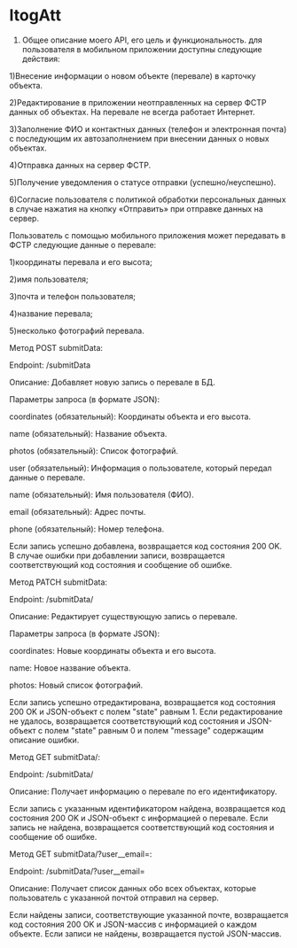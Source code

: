 # ItogAtt
1. Общее описание моего API, его цель и функциональность.
для пользователя в мобильном приложении доступны следующие действия:

1)Внесение информации о новом объекте (перевале) в карточку объекта.

2)Редактирование в приложении неотправленных на сервер ФСТР данных об объектах. На перевале не всегда работает Интернет.

3)Заполнение ФИО и контактных данных (телефон и электронная почта) с последующим их автозаполнением при внесении данных о новых объектах.

4)Отправка данных на сервер ФСТР.

5)Получение уведомления о статусе отправки (успешно/неуспешно).

6)Согласие пользователя с политикой обработки персональных данных в случае нажатия на кнопку «Отправить» при отправке данных на сервер.

Пользователь с помощью мобильного приложения может передавать в ФСТР следующие данные о перевале:

1)координаты перевала и его высота;

2)имя пользователя;

3)почта и телефон пользователя;

4)название перевала;

5)несколько фотографий перевала.

Метод POST submitData:

Endpoint: /submitData

Описание: Добавляет новую запись о перевале в БД.

Параметры запроса (в формате JSON):

coordinates (обязательный): Координаты объекта и его высота.

name (обязательный): Название объекта.

photos (обязательный): Список фотографий.

user (обязательный): Информация о пользователе, который передал данные о перевале.

name (обязательный): Имя пользователя (ФИО).

email (обязательный): Адрес почты.

phone (обязательный): Номер телефона.

Если запись успешно добавлена, возвращается код состояния 200 OK.
В случае ошибки при добавлении записи, возвращается соответствующий код состояния и сообщение об ошибке.

Метод PATCH submitData:

Endpoint: /submitData/<id>

Описание: Редактирует существующую запись о перевале.

Параметры запроса (в формате JSON):

coordinates: Новые координаты объекта и его высота.

name: Новое название объекта.

photos: Новый список фотографий.

Если запись успешно отредактирована, возвращается код состояния 200 OK и JSON-объект с полем "state" равным 1.
Если редактирование не удалось, возвращается соответствующий код состояния и JSON-объект с полем "state" равным 0 и полем "message" содержащим описание ошибки.

Метод GET submitData/<id>:

Endpoint: /submitData/<id>

Описание: Получает информацию о перевале по его идентификатору.

Если запись с указанным идентификатором найдена, возвращается код состояния 200 OK и JSON-объект с информацией о перевале.
Если запись не найдена, возвращается соответствующий код состояния и сообщение об ошибке.

Метод GET submitData/?user__email=<email>:

Endpoint: /submitData/?user__email=<email>

Описание: Получает список данных обо всех объектах, которые пользователь с указанной почтой отправил на сервер.

Если найдены записи, соответствующие указанной почте, возвращается код состояния 200 OK и JSON-массив с информацией о каждом объекте.
Если записи не найдены, возвращается пустой JSON-массив.
